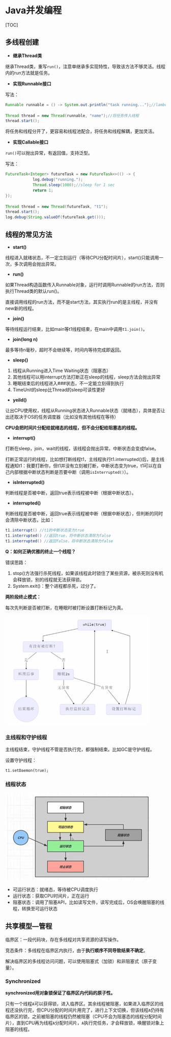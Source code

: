 # Java并发编程

[TOC]

## 多线程创建

- **继承Thread类**

继承Thread类，重写`run()`，注意单继承多实现特性，导致该方法不够灵活。线程内的run方法就是任务。

- **实现Runnable接口**

写法：

```java
Runnable runnable = () -> System.out.println("task running...");//lambda, 实现Runnable的run接口

Thread thread = new Thread(runnable, "name");//将任务传入线程
thread.start();
```

将任务和线程分开了，更容易和线程池配合，将任务和线程解耦，更加灵活。

- **实现Callable接口**

`run()`可以抛出异常，有返回值，支持泛型。

写法：

```java
FutureTask<Integer> futureTask = new FutureTask<>(() -> {
            log.debug("running.");
            Thread.sleep(1000);//sleep for 1 sec
            return 1;
});

Thread thread = new Thread(futureTask, "t1");
thread.start();
log.debug(String.valueOf(futureTask.get()));
```

## 线程的常见方法

- **start()**

线程进入就绪状态，不一定立刻运行（等待CPU分配时间片），start()只能调用一次，多次调用会抛出异常。

- **run()**

如果Thread构造函数传入Runnable对象，运行时调用Runnable的run方法，否则执行Thread类的默认run()。

直接调用线程的run方法，而不是start方法，其实执行run的是主线程，并没有new新的线程。

- **join()**

等待线程运行结束，比如main等t1线程结束，在main中调用`t1.join()`。

- **join(long n)**

最多等待n毫秒，超时不会继续等，时间内等待完成即返回。

- **sleep()**

1. 线程从Running进入Time Waiting状态（阻塞态）
2. 其他线程可以用interrupt方法打断正在sleep的线程，sleep方法会抛出异常
3. 睡眠结束后的线程进入###状态，不一定能立刻得到执行
4. TimeUnit的sleep比Thread的sleep可读性更好

- **yeild()**

让出CPU使用权，线程从Running状态进入Runnable状态（就绪态），具体是否让出还取决于OS的任务调度器（比如没有其他线程在等待）

**CPU会把时间片分配给就绪态的线程，但不会分配给阻塞态的线程。**

- **interrupt()**

打断在sleep，join，wait的线程，该线程会抛出异常。中断状态会变成false。

打断正常运行的线程，比如想打断线程t1，主线程执行t1.interrupted()后，是主线程通知t1：我要打断你，但t1并没有立刻被打断，中断状态变为true，t1可以在自己内部根据中断状态判断是否要中断（调用`isInterrupted()`）。

- **isInterrupted()**

判断线程是否被中断，返回true表示线程被中断（根据中断状态）。

- **interrupted()**

判断线程是否被中断，返回true表示线程被中断（根据中断状态），但判断的同时会清除中断状态，比如：

```java
t1.interrupt() //t1的中断状态变为true
t1.interrupted() //返回true，将中断状态清除为false
t1.interrupted() //返回false，将中断状态清除为false
```

**Q：如何正确优雅的终止一个线程？**

错误思路：

1. stop()方法强行杀死线程，如果该线程此时锁住了某些资源，被杀死则没有机会释放锁，别的线程就无法获得锁。
2. System.exit()：整个进程都杀死，过分了。

**两阶段终止模式：**

每次先判断是否被打断，在睡眠时被打断设置打断标记为真。

<img src="./img/两阶段终止.jpg" alt="两阶段终止模式" style="zoom:67%;" />

### 主线程和守护线程

主线程结束，守护线程不管是否执行完，都强制结束。比如GC是守护线程。

设置守护线程：

```
t1.setDaemon(true);
```

### 线程状态

<img src="./img/5种状态.jpg" alt="image-20210407173516234" style="zoom:50%;" />

- 可运行状态：就绪态，等待被CPU调度执行
- 运行状态：获取CPU时间片，正在运行
- 阻塞状态：调用了阻塞API，比如读写文件，读写完成后，OS会唤醒阻塞的线程，转换至可运行状态

## 共享模型—管程

临界区：一段代码块，存在多线程对共享资源的读写操作。

竞态条件：多线程在临界区内执行，由于**执行顺序不同导致结果不确定**。

解决临界区的多线程访问问题，可以使用阻塞式（加锁）和非阻塞式（原子变量）。

### Synchronized

**synchronized用对象锁保证了临界区内代码的原子性。**

只有一个线程`A`可以获得锁，进入临界区。其余线程被阻塞，如果进入临界区的线程还没执行完，但CPU分配的时间片用完了，进行上下文切换，但该线程`A`仍持有临界区的锁，之前被阻塞的线程仍然被阻塞（CPU不会为阻塞态的线程分配时间片），直到CPU再为线程`A`分配时间片，`A`执行完任务，才会释放锁，唤醒锁对象上阻塞的线程。